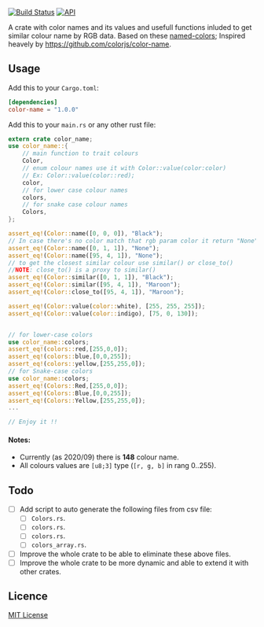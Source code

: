 [![Build Status](annymosse/color-name.svg)](annymosse/color-name.svg?branch=develop)
[![API](https://docs.rs/color-name/badge.svg)](https://docs.rs/color-name)

A crate with color names and its values and usefull functions inluded to get similar colour name by RGB data. Based on these [named-colors](http://dev.w3.org/csswg/css-color/#named-colors); Inspired heavely by https://github.com/colorjs/color-name.

## Usage

Add this to your `Cargo.toml`:

```toml
[dependencies]
color-name = "1.0.0"
```

Add this to your `main.rs` or any other rust file:

```rust
extern crate color_name;
use color_name::{
    // main function to trait colours
    Color,
    // enum colour names use it with Color::value(color:color)
    // Ex: Color::value(color::red);
    color,
    // for lower case colour names
    colors,
    // for snake case colour names
    Colors,
};

assert_eq!(Color::name([0, 0, 0]), "Black");
// In case there's no color match that rgb param color it return "None"
assert_eq!(Color::name([0, 1, 1]), "None");
assert_eq!(Color::name([95, 4, 1]), "None");
// to get the closest similar colour use similar() or close_to()
//NOTE: close_to() is a proxy to similar()
assert_eq!(Color::similar([0, 1, 1]), "Black");
assert_eq!(Color::similar([95, 4, 1]), "Maroon");
assert_eq!(Color::close_to([95, 4, 1]), "Maroon");

assert_eq!(Color::value(color::white), [255, 255, 255]);
assert_eq!(Color::value(color::indigo), [75, 0, 130]);


// for lower-case colors
use color_name::colors;
assert_eq!(colors::red,[255,0,0]);
assert_eq!(colors::blue,[0,0,255]);
assert_eq!(colors::yellow,[255,255,0]);
// for Snake-case colors
use color_name::colors;
assert_eq!(Colors::Red,[255,0,0]);
assert_eq!(Colors::Blue,[0,0,255]);
assert_eq!(Colors::Yellow,[255,255,0]);
...

// Enjoy it !!
```

#### Notes:

- Currently (as 2020/09) there is **148** colour name.
- All colours values are `[u8;3]` type (`[r, g, b]` in rang 0..255).

## Todo

- [ ] Add script to auto generate the following files from csv file:
  - [ ] `Colors.rs`.
  - [ ] `colors.rs`.
  - [ ] `colors.rs`.
  - [ ] `colors_array.rs`.
- [ ] Improve the whole crate to be able to eliminate these above files.
- [ ] Improve the whole crate to be more dynamic and able to extend it with other crates.

## Licence

[MIT License](./LICENSE.txt)
